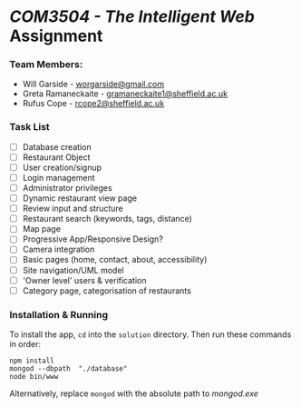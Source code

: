 # *COM3504 - The Intelligent Web* Assignment

### Team Members:
- Will Garside - worgarside@gmail.com
- Greta Ramaneckaite - gramaneckaite1@sheffield.ac.uk
- Rufus Cope - rcope2@sheffield.ac.uk

### Task List
- [ ] Database creation 
- [ ] Restaurant Object
- [ ] User creation/signup
- [ ] Login management
- [ ] Administrator privileges
- [ ] Dynamic restaurant view page
- [ ] Review input and structure
- [ ] Restaurant search (keywords, tags, distance)
- [ ] Map page
- [ ] Progressive App/Responsive Design?
- [ ] Camera integration
- [ ] Basic pages (home, contact, about, accessibility)
- [ ] Site navigation/UML model
- [ ] 'Owner level' users & verification
- [ ] Category page, categorisation of restaurants

### Installation & Running

To install the app, `cd` into the `solution` directory. Then run these commands in order:
```
npm install
mongod --dbpath  "./database"
node bin/www
```

Alternatively, replace `mongod` with the absolute path to *mongod.exe*
